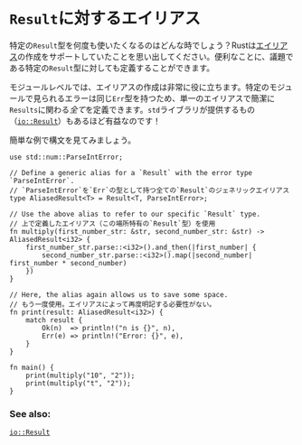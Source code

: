 # `Result`に対するエイリアス

<!--
How about when we want to reuse a specific `Result` type many times?
Recall that Rust allows us to create [aliases][typealias]. Conveniently,
we can define one for the specific `Result` in question.
-->
特定の`Result`型を何度も使いたくなるのはどんな時でしょう？Rustは[エイリアス][typealias]の作成をサポートしていたことを思い出してください。便利なことに、議題である特定の`Result`型に対しても定義することができます。

<!--
At a module level, creating aliases can be particularly helpful. Errors
found in a specific module often have the same `Err` type, so a single alias
can succinctly define *all* associated `Results`. This is so useful that the
`std` library even supplies one: [`io::Result`][io_result]!
-->
モジュールレベルでは、エイリアスの作成は非常に役に立ちます。特定のモジュールで見られるエラーは同じ`Err`型を持つため、単一のエイリアスで簡潔に`Results`に関わる*全て*を定義できます。`std`ライブラリが提供するもの（[`io::Result`][io_result]）もあるほど有益なのです！

<!--
Here's a quick example to show off the syntax:
-->
簡単な例で構文を見てみましょう。

```rust,editable
use std::num::ParseIntError;

// Define a generic alias for a `Result` with the error type `ParseIntError`.
// `ParseIntError`を`Err`の型として持つ全ての`Result`のジェネリックエイリアス
type AliasedResult<T> = Result<T, ParseIntError>;

// Use the above alias to refer to our specific `Result` type.
// 上で定義したエイリアス（この場所特有の`Result`型）を使用
fn multiply(first_number_str: &str, second_number_str: &str) -> AliasedResult<i32> {
    first_number_str.parse::<i32>().and_then(|first_number| {
        second_number_str.parse::<i32>().map(|second_number| first_number * second_number)
    })
}

// Here, the alias again allows us to save some space.
// もう一度使用。エイリアスによって再度明記する必要性がない。
fn print(result: AliasedResult<i32>) {
    match result {
        Ok(n)  => println!("n is {}", n),
        Err(e) => println!("Error: {}", e),
    }
}

fn main() {
    print(multiply("10", "2"));
    print(multiply("t", "2"));
}
```

### See also:

[`io::Result`][io_result]

[typealias]: ../../types/alias.md
[io_result]: https://doc.rust-lang.org/std/io/type.Result.html
